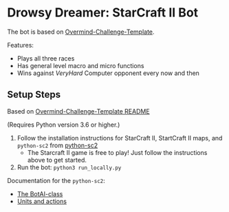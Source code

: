 # Drowsy Dreamer:  StarCraft II Bot

The bot is based on [Overmind-Challenge-Template](https://gitlab.com/overmind-challenge/overmind-challenge-template).

Features:
* Plays all three races
* Has general level macro and micro functions
* Wins against *VeryHard* Computer opponent every now and then


## Setup Steps

Based on [Overmind-Challenge-Template README](https://gitlab.com/overmind-challenge/overmind-challenge-template/master/README.md)

(Requires Python version 3.6 or higher.)

1. Follow the installation instructions for StarCraft II, StartCraft II maps, and `python-sc2` from [python-sc2](https://github.com/Dentosal/python-sc2/blob/master/README.md)
    * The Starcraft II game is free to play! Just follow the instructions above to get started.
2. Run the bot: `python3 run_locally.py`

Documentation for the `python-sc2`:
- [The BotAI-class](https://github.com/Dentosal/python-sc2/wiki/The-BotAI-class)
- [Units and actions](https://github.com/Dentosal/python-sc2/wiki/Units-and-actions)

